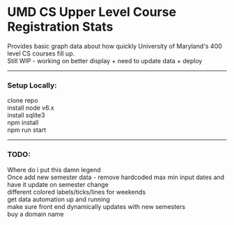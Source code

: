 # UMD CS Upper Level Course Registration Stats  
  
Provides basic graph data about how quickly University of Maryland's 400 level CS courses fill up.  
Still WIP - working on better display + need to update data + deploy  
  
--------------------------    
  
### Setup Locally:  
clone repo   
install node v6.x  
install sqlite3  
npm install  
npm run start  
  
--------------------------  
  
### TODO:  
Where do i put this damn legend  
Once add new semester data - remove hardcoded max min input dates and have it update on semester change  
different colored labels/ticks/lines for weekends  
get data automation up and running    
make sure front end dynamically updates with new semesters  
buy a domain name     